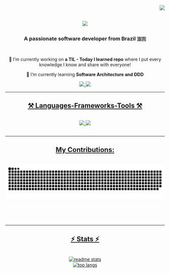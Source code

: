 
<img align="right" src="https://visitor-badge.laobi.icu/badge?page_id=vitordb.vitordb" />

<h1 align="center">
    <img src="https://readme-typing-svg.herokuapp.com/?font=Righteous&size=35&center=true&vCenter=true&width=500&height=70&duration=4000&lines=Hi+There!+👋;+I'm+Vítor+Buchweitz!;" />
</h1>

<h3 align="center">A passionate software developer from Brazil 🇧🇷</h3>

<br/>

<div align="center">
 
 🔭 I’m currently working on **a TIL - Today I learned repo** where I put every knowledge I know and share with everyone!
 
 🌱 I’m currently learning **Software Architecture and DDD**

 </div>
 
<div align="center"> 
  <a href="mailto:dbvitor@gmail.com">
    <img src="https://img.shields.io/badge/Gmail-333333?style=for-the-badge&logo=gmail&logoColor=red" />
  </a>
  <a href="https://www.linkedin.com/in/vitor-buchweitz-78752a17b/" target="_blank">
    <img src="https://img.shields.io/badge/LinkedIn-0077B5?style=for-the-badge&logo=linkedin&logoColor=white" target="_blank" />
</div>

 <hr/>
 
<h2 align="center">⚒️ Languages-Frameworks-Tools ⚒️</h2>
<br/>
<div align="center">
    <img src="https://skillicons.dev/icons?i=go,java,javascript,typescript,php,express,github,kafka,firebase,mongodb,c,mysql" />
        <img src="https://skillicons.dev/icons?i=react,vue,bootstrap,html,css,vscode,nextjs,tailwind,git" />
  <br>

</div>

<br/>
<hr/>

<div align="center">
  <h2>My Contributions:</h2>
  <br>
  <img alt="snake eating my contributions" src="https://raw.githubusercontent.com/vitordb/vitordb/output/github-contribution-grid-snake.svg" />
  
  <br/><br/><br/>
</div>

<hr/>

<h2 align="center">⚡ Stats ⚡</h2>
<br>
<div align=center>
  <img width=390 src="https://github-readme-stats-three-psi-98.vercel.app/api?username=vitordb&count_private=true&show_icons=true&theme=react&rank_icon=github&border_radius=10" alt="readme stats" />
  <br/>
  <img width=325 align="center" src="https://github-readme-stats-three-psi-98.vercel.app/api/top-langs/?username=vitordb&hide=HTML&langs_count=8&layout=compact&theme=react&border_radius=10&size_weight=0.5&count_weight=0.5&exclude_repo=github-readme-stats" alt="top langs" />
</div>

<br/><br/>
